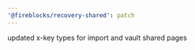 ```yaml
---
'@fireblocks/recovery-shared': patch
---
```


updated x-key types for import and vault shared pages
